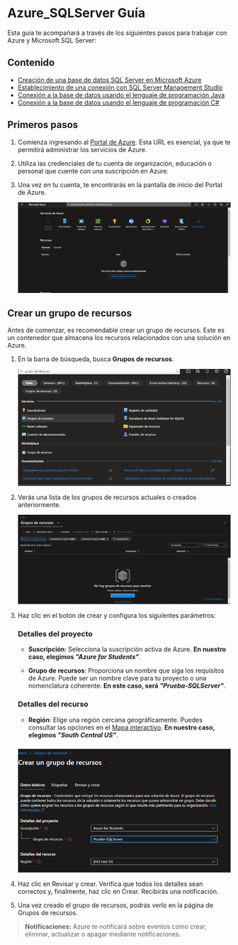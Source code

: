 # Azure_SQLServer Guía

Esta guía te acompañará a través de los siguientes pasos para trabajar con Azure y Microsoft SQL Server:

## Contenido

- [Creación de una base de datos SQL Server en Microsoft Azure](#creación-de-una-base-de-datos-SQL-Server-en-microsoft-azure)
- [Establecimiento de una conexión con SQL Server Management Studio](#establecimiento-de-una-conexión-con-sql-server-management-studio)
- [Conexión a la base de datos usando el lenguaje de programación Java](#conexión-a-la-base-de-datos-usando-el-lenguaje-de-programación-java)
- [Conexión a la base de datos usando el lenguaje de programación C#](#conexión-a-la-base-de-datos-usando-el-lenguaje-de-programación-c)

## Primeros pasos

1. Comienza ingresando al [Portal de Azure](https://portal.azure.com/). Esta URL es esencial, ya que te permitirá administrar los servicios de Azure.

2. Utiliza las credenciales de tu cuenta de organización, educación o personal que cuente con una suscripción en Azure.

3. Una vez en tu cuenta, te encontrarás en la pantalla de inicio del Portal de Azure.

   ![Portal de Azure](/img/image.png "Portal de Azure")

## Crear un grupo de recursos

Antes de comenzar, es recomendable crear un grupo de recursos. Este es un contenedor que almacena los recursos relacionados con una solución en Azure.

1. En la barra de búsqueda, busca **Grupos de recursos**.

   ![Buscar grupo de recursos](/img/image-2.png)

2. Verás una lista de los grupos de recursos actuales o creados anteriormente.

   ![Grupo de recursos](/img/image-1.png)

3. Haz clic en el botón de crear y configura los siguientes parámetros:

   ### Detalles del proyecto

   - **Suscripción**: Selecciona la suscripción activa de Azure. **En nuestro caso, elegimos *"Azure for Students"***.

   - **Grupo de recursos**: Proporciona un nombre que siga los requisitos de Azure. Puede ser un nombre clave para tu proyecto o una nomenclatura coherente. **En este caso, será *"Prueba-SQLServer"***.

   ### Detalles del recurso

   - **Región**: Elige una región cercana geográficamente. Puedes consultar las opciones en el [Mapa interactivo](https://datacenters.microsoft.com/globe/explore). **En nuestro caso, elegimos *"South Central US"***.
    ###

   ![Parametros de grupo de recursos](/img/image4.png)

4. Haz clic en Revisar y crear. Verifica que todos los detalles sean correctos y, finalmente, haz clic en Crear. Recibirás una notificación.

5. Una vez creado el grupo de recursos, podrás verlo en la página de Grupos de recursos.

> **Notificaciones:** Azure te notificará sobre eventos como crear, eliminar, actualizar o apagar mediante notificaciones.

